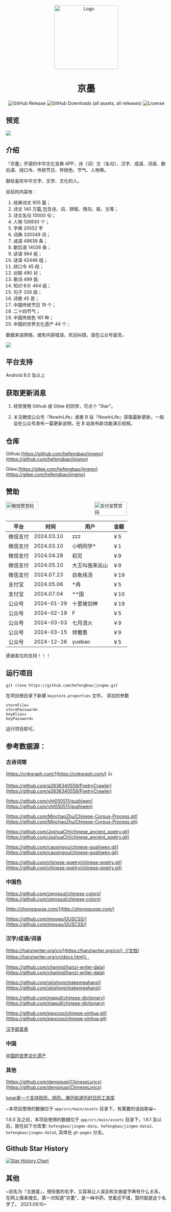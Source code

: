 <div align="center">
<div align="center">
<img src="./screenshot/logo.png" alt="Logo" height="200">
</div>
    
# 京墨
    
<div>
<img alt="GitHub Release" src="https://img.shields.io/github/v/release/hefengbao/jingmo?display_name=release&style=for-the-badge">
<img alt="GitHub Downloads (all assets, all releases)" src="https://img.shields.io/github/downloads/hefengbao/jingmo/total?style=for-the-badge">
<img alt="License" src="https://img.shields.io/github/license/hefengbao/jingmo?style=for-the-badge">
</div>

</div>

## 预览

![](screenshot/v1.14.0.png)

## 介绍

『京墨』开源的中华文化宝典 APP，诗（词）文（名句）、汉字、成语、词语、歇后语、绕口令、传统节日、传统色、节气、人物等。

献给喜欢中华文字、文学、文化的人。

目前的内容有：
1. 经典诗文 955 篇；
2. 诗文 140 万篇,包含诗、词、辞赋、残句、联、文等；
3. 诗文名句 10000 句；
4. 人物 126830 个；
5. 字典 20552 字
6. 词典 320349 词；
7. 成语 49639 条；
8. 歇后语 14026 条；
9. 谚语 964 组；
10. 谜语 42446 组；
11. 绕口令 45 段；
12. 对联 490 对；
13. 歌词 499 首;
14. 知识卡片 464 组；
15. 句子 326 段；
16. 诗歌 45 首；
17. 中国传统节日 19 个；
18. 二十四节气；
19. 中国传统色 161 种；
20. 中国的世界文化遗产 44 个；

数据来自网络，或有内容错误，欢迎纠错，请在公众号留言。

![](screenshot/公众号.png)

## 平台支持

Android 8.0 及以上

## 获取更新消息

1. 经常使用 Github 或 Gitee 的同学，可点个 "Star"。

2. 关注微信公众号『NowInLife』或者 B 站『NowInLife』获取最新更新，一般会在公众号发布一篇更新说明，在 B 站发布新功能演示视频。

## 仓库

Github:[https://github.com/hefengbao/jingmo](https://github.com/hefengbao/jingmo)

Gitee:[https://gitee.com/hefengbao/jingmo](https://gitee.com/hefengbao/jingmo)

## 赞助

<div style=" display: flex;justify-content: space-between;">
<img src="screenshot/wechatpay.png" style="width: 45%" alt="微信赞赏码">
<img src="screenshot/alipay.jpg" style="width: 45%" alt="支付宝赞赏码">
</div>

| 平台   | 时间         | 用户      | 金额  |
|------|------------|---------|-----|
| 微信支付 | 2024.03.10 | zzz     | ￥5  |
| 微信支付 | 2024.03.10 | 小明同学*   | ￥1  |
| 微信支付 | 2024.04.28 | 初见      | ￥9  |
| 微信支付 | 2024.05.10 | 大王叫我来巡山 | ￥9  |
| 微信支付 | 2024.07.23 | 白鱼炖汤    | ￥19 |
| 支付宝  | 2024.05.06 | *冉      | ￥5  |
| 支付宝  | 2024.07.04 | **国     | ￥10 |
| 公众号  | 2024-01-29 | 十里坡剑神   | ￥19 |
| 公众号  | 2024-02-19 | F       | ￥5  |
| 公众号  | 2024-03-03 | 七月流火    | ￥9  |
| 公众号  | 2024-03-15 | 帅蜀黍     | ￥9  |
| 公众号  | 2024-12-26 | yuebao  | ￥5  |

感谢各位的支持！！！

## 运行项目

```shell
git clone https://github.com/hefengbao/jingmo.git
```
在项目根目录下新建 `keystore.properties` 文件， 添加的参数

```
storeFile=
storePassword=
keyAlias=
keyPassword=
```

运行项目即可。

## 参考数据源：

### 古诗词等

[https://cnkgraph.com/](https://cnkgraph.com/) 👍

[https://github.com/a2636340559/PoetryCrawler](https://github.com/a2636340559/PoetryCrawler)

[https://github.com/yht050511/gushiwen](https://github.com/yht050511/gushiwen)

[https://github.com/MinchaoZhu/Chinese-Corpus-Process.git](https://github.com/MinchaoZhu/Chinese-Corpus-Process.git)

[https://github.com/JoshuaCH/chinese_ancient_poetry.git](https://github.com/JoshuaCH/chinese_ancient_poetry.git)

[https://github.com/caoxingyu/chinese-gushiwen.git](https://github.com/caoxingyu/chinese-gushiwen.git)

[https://github.com/chinese-poetry/chinese-poetry.git](https://github.com/chinese-poetry/chinese-poetry.git)

### 中国色

[https://github.com/zerosoul/chinese-colors](https://github.com/zerosoul/chinese-colors)

[http://zhongguose.com/](http://zhongguose.com/)

[https://github.com/imoyao/GUSCSS/](https://github.com/imoyao/GUSCSS/)

### 汉字/成语/词语

[https://hanziwriter.org/cn/](https://hanziwriter.org/cn/)（[文档](https://hanziwriter.org/cn/docs.html)）

[https://github.com/chanind/hanzi-writer-data](https://github.com/chanind/hanzi-writer-data)

[https://github.com/skishore/makemeahanzi](https://github.com/skishore/makemeahanzi)

[https://github.com/mapull/chinese-dictionary](https://github.com/mapull/chinese-dictionary)

[https://github.com/pwxcoo/chinese-xinhua.git](https://github.com/pwxcoo/chinese-xinhua.git)

[汉字部首表](https://baike.baidu.com/item/%E6%B1%89%E5%AD%97%E9%83%A8%E9%A6%96%E8%A1%A8/1993677)

### 中国

[中国的世界文化遗产](http://www.ncha.gov.cn/col/col2790/index.html)

### 其他

[https://github.com/dengxiuqi/ChineseLyrics](https://github.com/dengxiuqi/ChineseLyrics)

[lunar是一个支持阳历、阴历、佛历和道历的日历工具库](https://github.com/6tail/lunar-java)

~本项目使用的数据位于 `app/src/main/assets` 目录下，有需要的请自取😀~

1.6.0 及之前，本项目使用的数据位于 `app/src/main/assets` 目录下，1.6.1 及以后，放在如下仓库里: `hefengbao/jingmo-data`、`hefengbao/jingmo-data2`、`hefengbao/jingmo-data3`, 具体在 `gh-pages` 分支。

## Github Star History

[![Star History Chart](https://api.star-history.com/svg?repos=hefengbao/jingmo&type=Date)](https://star-history.com/#hefengbao/jingmo&Date)

## 其他

~初名为『文曲星』，很俗套的名字，又容易让人误会和文曲星字典有什么关系，在网上搜来搜去，第一次知道”京墨“，是一味中药，觉着还不错，暂时就是这个名字了。
2023.09.10~